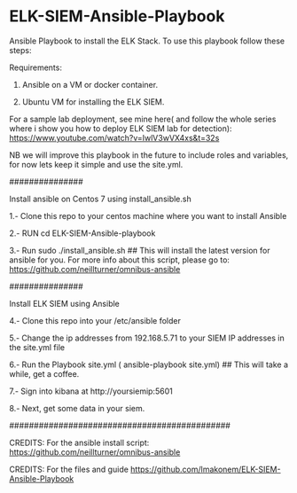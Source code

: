 # ELK-SIEM-Ansible-Playbook
Ansible Playbook to install the ELK Stack. To use this playbook follow these steps:

Requirements:
1) Ansible on a VM or docker container.

2) Ubuntu VM for installing the ELK SIEM.

For a sample lab deployment, see mine here( and follow the whole series where i show you how to deploy ELK SIEM lab for detection):
https://www.youtube.com/watch?v=IwlV3wVX4xs&t=32s


NB we will improve this playbook in the future to include roles and variables, for now lets keep it simple and use the site.yml.

###############

Install ansible on Centos 7 using install_ansible.sh

  1.- Clone this repo to your centos machine where you want to install Ansible
  
  2.- RUN cd ELK-SIEM-Ansible-playbook
  
  3.- Run sudo ./install_ansible.sh  ## This will install the latest version for ansible for you. For more info about this script, please go to: https://github.com/neillturner/omnibus-ansible
  
###############

Install ELK SIEM using Ansible

  4.- Clone this repo into your /etc/ansible folder

  5.- Change the ip addresses from 192.168.5.71 to your SIEM IP addresses in the site.yml file

  6.- Run the Playbook site.yml ( ansible-playbook site.yml) ## This will take a while, get a coffee.

  7.- Sign into kibana at http://yoursiemip:5601

  8.- Next, get some data in your siem.

#############################################

CREDITS: For the ansible install script: https://github.com/neillturner/omnibus-ansible

CREDITS: For the files and guide https://github.com/lmakonem/ELK-SIEM-Ansible-Playbook
